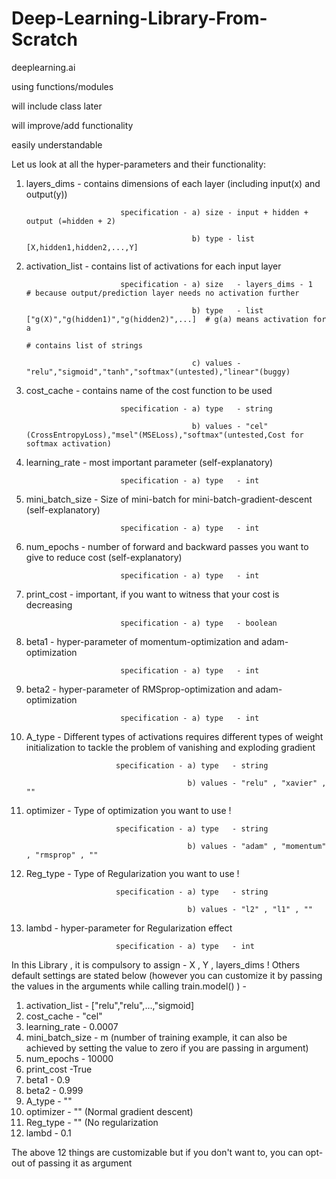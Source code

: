 # Deep-Learning-Library-From-Scratch
deeplearning.ai

using functions/modules

will include class later

will improve/add functionality

easily understandable


Let us look at all the hyper-parameters and their functionality:

1) layers_dims      -       contains dimensions of each layer (including input(x) and output(y))

                            specification - a) size - input + hidden + output (=hidden + 2)
                            
                                            b) type - list [X,hidden1,hidden2,...,Y]
                                            

2) activation_list  -       contains list of activations for each input layer

                            specification - a) size   - layers_dims - 1             # because output/prediction layer needs no activation further
                            
                                            b) type   - list ["g(X)","g(hidden1)","g(hidden2)",...]  # g(a) means activation for a
                                                                                                     # contains list of strings
                                                                                                     
                                            c) values - "relu","sigmoid","tanh","softmax"(untested),"linear"(buggy) 

3) cost_cache       -       contains name of the cost function to be used

                            specification - a) type   - string
                            
                                            b) values - "cel"(CrossEntropyLoss),"msel"(MSELoss),"softmax"(untested,Cost for softmax activation)   
                                            

4) learning_rate    -       most important parameter (self-explanatory)   

                            specification - a) type   - int
                            

5) mini_batch_size  -       Size of mini-batch for mini-batch-gradient-descent (self-explanatory)  

                            specification - a) type   - int
                            

6) num_epochs    -          number of forward and backward passes you want to give to reduce cost (self-explanatory) 

                            specification - a) type   - int
                            

7) print_cost    -          important, if you want to witness that your cost is decreasing    

                            specification - a) type   - boolean
                            

8) beta1         -          hyper-parameter of momentum-optimization and adam-optimization    

                            specification - a) type   - int
                            

9) beta2         -          hyper-parameter of RMSprop-optimization and adam-optimization 

                            specification - a) type   - int
                            

10) A_type        -          Different types of activations requires different types of weight initialization to tackle the problem of vanishing and exploding gradient

                            specification - a) type   - string
                            
                                            b) values - "relu" , "xavier" , ""
                                            

11) optimizer     -          Type of optimization you want to use !    

                            specification - a) type   - string
                            
                                            b) values - "adam" , "momentum" , "rmsprop" , ""
                                            


12) Reg_type      -          Type of Regularization you want to use !    

                            specification - a) type   - string
                            
                                            b) values - "l2" , "l1" , ""
                                            

11) lambd         -          hyper-parameter for Regularization effect    

                            specification - a) type   - int
                            


In this Library , it is compulsory to assign - X , Y , layers_dims ! 
Others default settings are stated below (however you can customize it by passing the values in the arguments while calling train.model() ) - 

1) activation_list - ["relu","relu",...,"sigmoid]
2) cost_cache - "cel"
3) learning_rate - 0.0007
4) mini_batch_size - m (number of training example, it can also be achieved by setting the value to zero if you are passing in argument)
5) num_epochs - 10000
6) print_cost -True
7) beta1 - 0.9
8) beta2 - 0.999
9) A_type - ""
10) optimizer - "" (Normal gradient descent)
11) Reg_type - "" (No regularization
12) lambd - 0.1

The above 12 things are customizable but if you don't want to, you can opt-out of passing it as argument 


